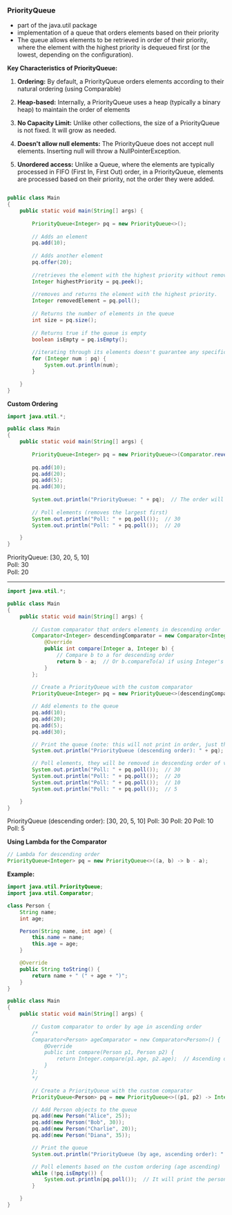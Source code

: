 ### PriorityQueue

* part of the java.util package
* implementation of a queue that orders elements based on their priority
* The queue allows elements to be retrieved in order of their priority, where the element with the highest priority is dequeued first (or the lowest, depending on the configuration).

**Key Characteristics of PriorityQueue:**

1. **Ordering:** By default, a PriorityQueue orders elements according to their natural ordering (using Comparable)

2. **Heap-based:** Internally, a PriorityQueue uses a heap (typically a binary heap) to maintain the order of elements

3. **No Capacity Limit:** Unlike other collections, the size of a PriorityQueue is not fixed. It will grow as needed.

4. **Doesn't allow null elements:** The PriorityQueue does not accept null elements. Inserting null will throw a NullPointerException.

5. **Unordered access:** Unlike a Queue, where the elements are typically processed in FIFO (First In, First Out) order, in a PriorityQueue, elements are processed based on their priority, not the order they were added.

```java

public class Main
{
	public static void main(String[] args) {
		
		PriorityQueue<Integer> pq = new PriorityQueue<>();
		
		// Adds an element
		pq.add(10);
		
		// Adds another element
		pq.offer(20);
		
		//retrieves the element with the highest priority without removing it
		Integer highestPriority = pq.peek();
		
		//removes and returns the element with the highest priority.
		Integer removedElement = pq.poll(); 
		
		// Returns the number of elements in the queue
		int size = pq.size(); 
		
		// Returns true if the queue is empty
		boolean isEmpty = pq.isEmpty();  
		
		//iterating through its elements doesn't guarantee any specific order
		for (Integer num : pq) {
            System.out.println(num);
        }

	}
}
```

**Custom Ordering**

```java
import java.util.*;

public class Main
{
	public static void main(String[] args) {
		
		PriorityQueue<Integer> pq = new PriorityQueue<>(Comparator.reverseOrder());
		
		pq.add(10);
        pq.add(20);
        pq.add(5);
        pq.add(30);
        
        System.out.println("PriorityQueue: " + pq);  // The order will be reversed
        
        // Poll elements (removes the largest first)
        System.out.println("Poll: " + pq.poll());  // 30
        System.out.println("Poll: " + pq.poll());  // 20

	}
}
```

PriorityQueue: [30, 20, 5, 10]\
Poll: 30\
Poll: 20

---

```java
import java.util.*;

public class Main
{
	public static void main(String[] args) {
		
		// Custom comparator that orders elements in descending order
        Comparator<Integer> descendingComparator = new Comparator<Integer>() {
            @Override
            public int compare(Integer a, Integer b) {
                // Compare b to a for descending order
                return b - a;  // Or b.compareTo(a) if using Integer's natural ordering
            }
        };
        
		// Create a PriorityQueue with the custom comparator
        PriorityQueue<Integer> pq = new PriorityQueue<>(descendingComparator);

        // Add elements to the queue
        pq.add(10);
        pq.add(20);
        pq.add(5);
        pq.add(30);

        // Print the queue (note: this will not print in order, just the internal structure)
        System.out.println("PriorityQueue (descending order): " + pq);

        // Poll elements, they will be removed in descending order of value
        System.out.println("Poll: " + pq.poll());  // 30
        System.out.println("Poll: " + pq.poll());  // 20
        System.out.println("Poll: " + pq.poll());  // 10
        System.out.println("Poll: " + pq.poll());  // 5

	}
}
```

PriorityQueue (descending order): [30, 20, 5, 10]
Poll: 30
Poll: 20
Poll: 10
Poll: 5

**Using Lambda for the Comparator**

```java
// Lambda for descending order
PriorityQueue<Integer> pq = new PriorityQueue<>((a, b) -> b - a);  
```

**Example:**

```java
import java.util.PriorityQueue;
import java.util.Comparator;

class Person {
    String name;
    int age;

    Person(String name, int age) {
        this.name = name;
        this.age = age;
    }

    @Override
    public String toString() {
        return name + " (" + age + ")";
    }
}

public class Main
{
	public static void main(String[] args) {
		
		// Custom comparator to order by age in ascending order
		/*
        Comparator<Person> ageComparator = new Comparator<Person>() {
            @Override
            public int compare(Person p1, Person p2) {
                return Integer.compare(p1.age, p2.age);  // Ascending order based on age
            }
        };
        */

        // Create a PriorityQueue with the custom comparator
        PriorityQueue<Person> pq = new PriorityQueue<>((p1, p2) -> Integer.compare(p1.age, p2.age));

        // Add Person objects to the queue
        pq.add(new Person("Alice", 25));
        pq.add(new Person("Bob", 30));
        pq.add(new Person("Charlie", 20));
        pq.add(new Person("Diana", 35));

        // Print the queue
        System.out.println("PriorityQueue (by age, ascending order): " + pq);

        // Poll elements based on the custom ordering (age ascending)
        while (!pq.isEmpty()) {
            System.out.println(pq.poll());  // It will print the persons in order of increasing age
        }

	}
}
```
